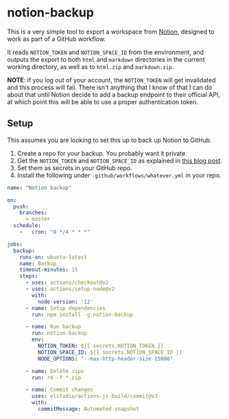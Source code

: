 # notion-backup

This is a very simple tool to export a workspace from [Notion](https://www.notion.so/), designed to work as part of a GitHub workflow.

It reads `NOTION_TOKEN` and `NOTION_SPACE_ID` from the environment, and outputs the export to both `html` and `markdown` directories in the current working directory, as well as to `html.zip` and `markdown.zip`.

**NOTE**: if you log out of your account, the `NOTION_TOKEN` will get invalidated and this process will fail. There isn't anything that I know of that I can do about that until Notion decide to add a backup endpoint to their official API, at which point this will be able to use a proper authentication token.

## [](https://github.com/darobin/notion-backup#setup)Setup

This assumes you are looking to set this up to back up Notion to GitHub.

1.  Create a repo for your backup. You probably want it private.
2.  Get the `NOTION_TOKEN` and `NOTION_SPACE_ID` as explained in [this blog post](https://medium.com/@arturburtsev/automated-notion-backups-f6af4edc298d).
3.  Set them as secrets in your GitHub repo.
4.  Install the following under `.github/workflows/whatever.yml` in your repo.

```yaml
name: "Notion backup"

on:
  push:
    branches:
      - master
  schedule:
    -   cron: "0 */4 * * *"

jobs:
  backup:
    runs-on: ubuntu-latest
    name: Backup
    timeout-minutes: 15
    steps:
      - uses: actions/checkout@v2
      - uses: actions/setup-node@v2
        with:
          node-version: '12'
      - name: Setup dependencies
        run: npm install -g notion-backup

      - name: Run backup
        run: notion-backup
        env:
          NOTION_TOKEN: ${{ secrets.NOTION_TOKEN }}
          NOTION_SPACE_ID: ${{ secrets.NOTION_SPACE_ID }}
          NODE_OPTIONS: "--max-http-header-size 15000"

      - name: Delete zips
        run: rm -f *.zip

      - name: Commit changes
        uses: elstudio/actions-js-build/commit@v3
        with:
          commitMessage: Automated snapshot
```
